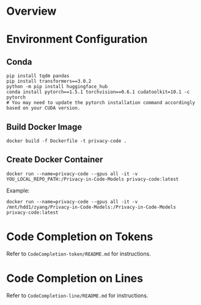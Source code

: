 # Overview



# Environment Configuration

## Conda

```Shell
pip install tqdm pandas
pip install transformers==3.0.2
python -m pip install huggingface_hub
conda install pytorch==1.5.1 torchvision==0.6.1 cudatoolkit=10.1 -c pytorch
# You may need to update the pytorch installation command accordingly based on your CUDA version.
```




## Build Docker Image

```
docker build -f Dockerfile -t privacy-code .
```


## Create Docker Container

```
docker run --name=privacy-code --gpus all -it -v YOU_LOCAL_REPO_PATH:/Privacy-in-Code-Models privacy-code:latest
```

Example: 
```
docker run --name=privacy-code --gpus all -it -v /mnt/hdd1/zyang/Privacy-in-Code-Models:/Privacy-in-Code-Models privacy-code:latest
```


# Code Completion on Tokens 

Refer to `CodeCompletion-token/README.md` for instructions.

# Code Completion on Lines 

Refer to `CodeCompletion-line/README.md` for instructions.